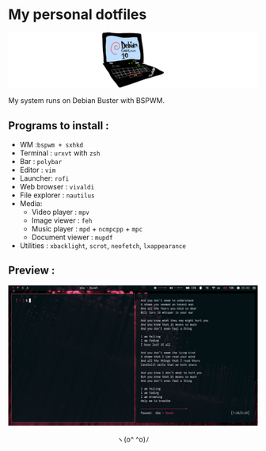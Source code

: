 # My personal dotfiles

![thinkpad](thinkpad.png)

My system runs on Debian Buster with BSPWM.

## Programs to install :
* WM :`bspwm + sxhkd`
* Terminal : `urxvt` with `zsh`
* Bar : `polybar`
* Editor : `vim`
* Launcher: `rofi`
* Web browser : `vivaldi`
* File explorer : `nautilus`
* Media:
  * Video player : `mpv`
  * Image viewer : `feh`
  * Music player : `mpd` + `ncmpcpp` + `mpc`
  * Document viewer : `mupdf`
* Utilities : `xbacklight`, `scrot`, `neofetch`, `lxappearance`

## Preview :

![desktop](preview.png)

<p align="center">ヽ(o^ ^o)ﾉ</p>
